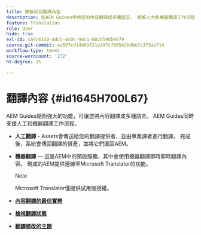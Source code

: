 ```yaml
---
title: 瞭解如何翻譯內容
description: 在AEM Guides中將您的內容翻譯成多種語言。 瞭解人力和機器翻譯工作流程。
feature: Translation
role: User
hide: true
exl-id: ca9c6150-adc5-4c0c-94c1-802d59db9079
source-git-commit: ea597cd14469f21e197c700542b9be7c373aef14
workflow-type: tm+mt
source-wordcount: '132'
ht-degree: 1%

---
```


# 翻譯內容 {#id1645H700L67}

AEM Guides隨附強大的功能，可讓您將內容翻譯成多種語言。 AEM Guides同時支援人工和機器翻譯工作流程。

- **人工翻譯** - Assets會傳送給您的翻譯提供者，並由專業譯者進行翻譯。 完成後，系統會傳回翻譯的資產，並將它們匯回AEM。

- **機器翻譯** — 這是AEM中的預設服務，其中會使用機器翻譯即時即時翻譯內容。 現成的AEM提供連線至Microsoft Translator的功能。

  >[!NOTE]
  >
  > Microsoft Translator僅提供試用版授權。


- **[內容翻譯的最佳實務](translation-first-time.md)**

- **[檢視翻譯狀態](translation-view-trans-state-6234.md)**

- **[翻譯修改的主題](translation-modified-topics-6234.md)**
